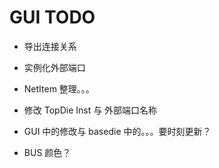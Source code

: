 # GUI TODO

- 导出连接关系

- 实例化外部端口

- NetItem 整理。。。

- 修改 TopDie Inst 与 外部端口名称

- GUI 中的修改与 basedie 中的。。。要时刻更新？

- BUS 颜色？